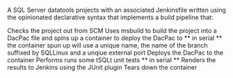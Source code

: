 A SQL Server datatools projects with an associated Jenkinsfile written using the opinionated declarative syntax that implements a build pipeline that:

Checks the project out from SCM
Uses msbuild to build the project into a DacPac file and spins up a container to deploy the DacPac to ** in serial ** the container spun up will use a unique name, the name of the branch suffixed by SQLLinux and a unqiue external port
Deploys the DacPac to the container
Performs runs some tSQLt unit tests ** in serial **
Renders the results to Jenkins using the JUnit plugin
Tears down the container
